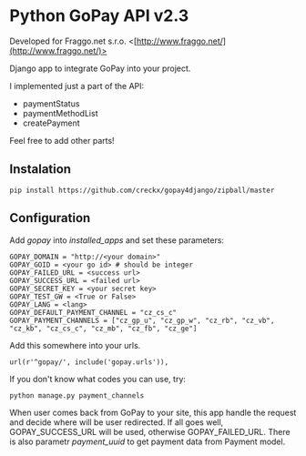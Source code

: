 Python GoPay API v2.3
=====================

Developed for Fraggo.net s.r.o. <[http://www.fraggo.net/](http://www.fraggo.net/)>

Django app to integrate GoPay into your project.

I implemented just a part of the API:

* paymentStatus
* paymentMethodList
* createPayment

Feel free to add other parts!

Instalation
-----------

    pip install https://github.com/creckx/gopay4django/zipball/master

Configuration
-------------

Add *gopay* into *installed_apps* and set these parameters:

    GOPAY_DOMAIN = "http://<your domain>"
    GOPAY_GOID = <your go id> # should be integer
    GOPAY_FAILED_URL = <success url>
    GOPAY_SUCCESS_URL = <failed url>
    GOPAY_SECRET_KEY = <your secret key>
    GOPAY_TEST_GW = <True or False>
    GOPAY_LANG = <lang>
    GOPAY_DEFAULT_PAYMENT_CHANNEL = "cz_cs_c"
    GOPAY_PAYMENT_CHANNELS = ["cz_gp_u", "cz_gp_w", "cz_rb", "cz_vb", "cz_kb", "cz_cs_c", "cz_mb", "cz_fb", "cz_ge"]

Add this somewhere into your urls.

    url(r'^gopay/', include('gopay.urls')),

If you don't know what codes you can use, try:

    python manage.py payment_channels

When user comes back from GoPay to your site, this app handle the request and decide where will be user redirected. If
all goes well, GOPAY_SUCCESS_URL will be used, otherwise GOPAY_FAILED_URL. There is also parametr *payment_uuid* to get
payment data from Payment model.